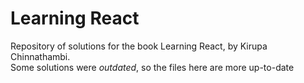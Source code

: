 # Learning React
 
Repository of solutions for the book Learning React, by Kirupa Chinnathambi.<br />
Some solutions were *outdated*, so the files here are more up-to-date
